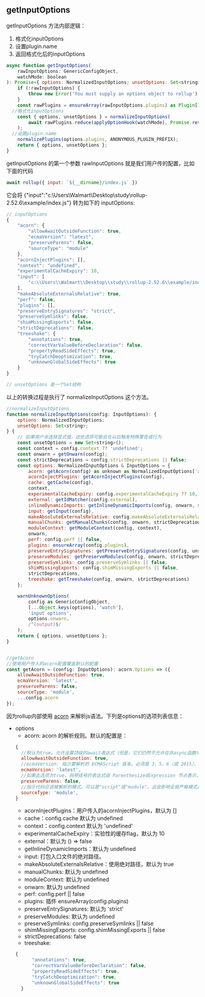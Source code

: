 ## getInputOptions

getInputOptions 方法内部逻辑：
1. 格式化inputOptions
2. 设置plugin.name
3. 返回格式化后的inputOptions

```js
async function getInputOptions(
	rawInputOptions: GenericConfigObject,
	watchMode: boolean
): Promise<{ options: NormalizedInputOptions; unsetOptions: Set<string> }> {
	if (!rawInputOptions) {
		throw new Error('You must supply an options object to rollup');
	}
	const rawPlugins = ensureArray(rawInputOptions.plugins) as Plugin[];
  //格式化inputOptions
	const { options, unsetOptions } = normalizeInputOptions(
		await rawPlugins.reduce(applyOptionHook(watchMode), Promise.resolve(rawInputOptions))
	);
  //设置plugin.name
	normalizePlugins(options.plugins, ANONYMOUS_PLUGIN_PREFIX);
	return { options, unsetOptions };
}

```

getInputOptions 的第一个参数 rawInputOptions 就是我们用户传的配置，比如下面的代码

```js
await rollup({ input: `${__dirname}/index.js` }) 
```
它会将 {"input":"c:\\Users\\Walmart\\Desktop\\study\\rollup-2.52.6\\example/index.js"} 转为如下的 inputOptions:

```JavaScript
// inputOptions
{
    "acorn": {
        "allowAwaitOutsideFunction": true,
        "ecmaVersion": "latest",
        "preserveParens": false,
        "sourceType": "module"
    },
    "acornInjectPlugins": [],
    "context": "undefined",
    "experimentalCacheExpiry": 10,
    "input": [
        "c:\\Users\\Walmart\\Desktop\\study\\rollup-2.52.6\\example/index.js"
    ],
    "makeAbsoluteExternalsRelative": true,
    "perf": false,
    "plugins": [],
    "preserveEntrySignatures": "strict",
    "preserveSymlinks": false,
    "shimMissingExports": false,
    "strictDeprecations": false,
    "treeshake": {
        "annotations": true,
        "correctVarValueBeforeDeclaration": false,
        "propertyReadSideEffects": true,
        "tryCatchDeoptimization": true,
        "unknownGlobalSideEffects": true
    }
}

// unsetOptions 是一个Set结构
```

以上的转换过程是执行了 normalizeInputOptions 这个方法。

```js
//normalizeInputOptions
function normalizeInputOptions(config: InputOptions): {
	options: NormalizedInputOptions;
	unsetOptions: Set<string>;
} {
	// 如果用户未选择显式值，这些选项可能会在以后触发特殊警告或行为
	const unsetOptions = new Set<string>();
	const context = config.context ?? 'undefined';
	const onwarn = getOnwarn(config);
	const strictDeprecations = config.strictDeprecations || false;
	const options: NormalizedInputOptions & InputOptions = {
		acorn: getAcorn(config) as unknown as NormalizedInputOptions['acorn'],
		acornInjectPlugins: getAcornInjectPlugins(config),
		cache: getCache(config),
		context,
		experimentalCacheExpiry: config.experimentalCacheExpiry ?? 10,
		external: getIdMatcher(config.external),
		inlineDynamicImports: getInlineDynamicImports(config, onwarn, strictDeprecations),
		input: getInput(config),
		makeAbsoluteExternalsRelative: config.makeAbsoluteExternalsRelative ?? true,
		manualChunks: getManualChunks(config, onwarn, strictDeprecations),
		moduleContext: getModuleContext(config, context),
		onwarn,
		perf: config.perf || false,
		plugins: ensureArray(config.plugins),
		preserveEntrySignatures: getPreserveEntrySignatures(config, unsetOptions),
		preserveModules: getPreserveModules(config, onwarn, strictDeprecations),
		preserveSymlinks: config.preserveSymlinks || false,
		shimMissingExports: config.shimMissingExports || false,
		strictDeprecations,
		treeshake: getTreeshake(config, onwarn, strictDeprecations)
	};

	warnUnknownOptions(
		config as GenericConfigObject,
		[...Object.keys(options), 'watch'],
		'input options',
		options.onwarn,
		/^(output)$/
	);
	return { options, unsetOptions };
}


//getAcorn
//使用用户传入的acorn配置覆盖默认的配置
const getAcorn = (config: InputOptions): acorn.Options => ({
	allowAwaitOutsideFunction: true,
	ecmaVersion: 'latest',
	preserveParens: false,
	sourceType: 'module',
	...config.acorn
});

```
因为rollup内部使用 [acorn](https://github.com/acornjs/acorn/tree/master/acorn) 来解析js语法。下列是options的选项列表信息：
- options
  - acorn: acorn 的解析规则。默认的配置是：
  ```js
  {
    //默认为true。允许设置顶级的await表达式（但是，它们仍然不允许在非async函数中使用），如果设置为false,await表达式只能出现在async函数内部。
    allowAwaitOutsideFunction: true,
    //ecmaVersion: 指示要解析的 ECMAScript 版本。必须是 3、5、6（或 2015）、7（2016）、8（2017）、9（2018）、10（2019）、11（2020）、12（2021）、13（2022）、14（ 2023）或"latest"（最新版本）。此参数会影响对严格模式的支持、保留字以及对新语法特性的支持。
    ecmaVersion: 'latest',
    //如果此选项为true，则带括号的表达式由 ParenthesizedExpression 节点表示，这些节点具有包含括号内表达式的单个expression属性。
    preserveParens: false,
    //指示代码应该被解析的模式。可以是"script"或"module"。这会影响全局严格模式以及解析import和export声明。注意：如果设置为"module"，则静态import/export语法将有效，即使ecmaVersion小于 6。
    sourceType: 'module',
  }
  
  ```
  - acornInjectPlugins：用户传入的acornInjectPlugins，默认为 []
  - cache：config.cache 默认为 undefined
  - context：config.context 默认为 'undefined'
  - experimentalCacheExpiry：实验性的缓存flag，默认为 10
  - external：默认为 () => false
  - getInlineDynamicImports：默认为 undefined
  - input: 打包入口文件的绝对路径。
  - makeAbsoluteExternalsRelative：使用绝对路径，默认为 true
  - manualChunks: 默认为 undefined
  - moduleContext: 默认为 undefined
  - onwarn: 默认为 undefined
  - perf: config.perf || false
  -	plugins: 插件 ensureArray(config.plugins)  
  -	preserveEntrySignatures: 默认为 'strict'
  -	preserveModules: 默认为 undefined
  -	preserveSymlinks: config.preserveSymlinks || false
  -	shimMissingExports: config.shimMissingExports || false
  -	strictDeprecations: false
  -	treeshake: 
  ```js
  {
        "annotations": true,
        "correctVarValueBeforeDeclaration": false,
        "propertyReadSideEffects": true,
        "tryCatchDeoptimization": true,
        "unknownGlobalSideEffects": true
    }
  ```
